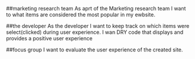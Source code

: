 ##marketing research team
As aprt of the Marketing research team I want to what items are considered the most popular in my ewbsite.
 
##the developer
As the developer I want to keep track on which items were select(clicked) during user experience. I wan DRY code that displays and provides a positive user experience

##focus group
I want to evaluate the user experience of the created site.